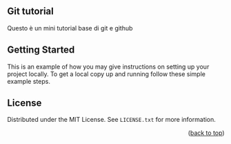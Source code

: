 <a id="readme-top"></a>

## Git tutorial

Questo è un mini tutorial base di git e github


<!-- GETTING STARTED -->
## Getting Started

This is an example of how you may give instructions on setting up your project locally.
To get a local copy up and running follow these simple example steps.


<!-- LICENSE -->
## License

Distributed under the MIT License. See `LICENSE.txt` for more information.

<p align="right">(<a href="#readme-top">back to top</a>)</p>


